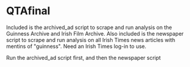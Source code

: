 # QTAfinal
Included is the archived_ad script to scrape and run analysis on the Guinness Archive and Irish Film Archive.
Also included is the newspaper script to scrape and run analysis on all Irish Times news articles with mentins of "guinness". Need an Irish Times log-in to use. 

Run the archived_ad script first, and then the newspaper script 
